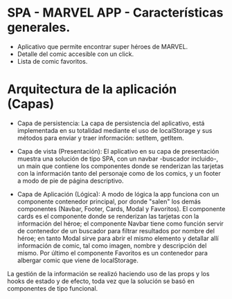 # SPA - MARVEL APP - Características generales.

- Aplicativo que permite encontrar super héroes de MARVEL.
- Detalle del comic accesible con un click.
- Lista de comic favoritos.


# Arquitectura de la aplicación (Capas) 

- Capa de persistencia: 
La capa de persistencia del aplicativo, está implementada en su totalidad mediante el uso de localStorage y sus métodos para enviar y traer información: setItem, getItem.

- Capa de vista (Presentación):
El aplicativo en su capa de presentación muestra una solución de tipo SPA, con un navbar -buscador incluido-, un main que contiene los componentes donde se renderizan las tarjetas con la información tanto del personaje como de los comics, y un footer a modo de pie de página descriptivo. 

- Capa de Aplicación (Lógica):
A modo de lógica la app funciona con un componente contenedor principal, por donde "salen" los demás componentes (Navbar, Footer, Cards, Modal y Favoritos). El componente cards es el componente donde se renderizan las tarjetas con la información del héroe; el componente Navbar tiene como función servir de contenedor de un buscador para filtrar resultados por nombre del héroe; en tanto Modal sirve para abrir el mismo elemento y detallar allí información de comic, tal como imagen, nombre y descripción del mismo. Por último el componente Favoritos es un contenedor para albergar comic que viene de localStorage.

La gestión de la información se realizó haciendo uso de las props y los hooks de estado y de efecto, toda vez que la solución se basó en componentes de tipo funcional.
